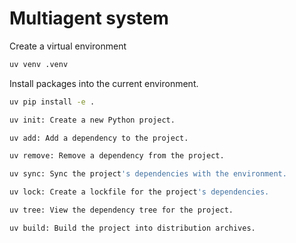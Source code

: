 # Multiagent system 



Create a virtual environment
```bash
uv venv .venv 
```

Install packages into the current environment.
```bash
uv pip install -e .
```

```bash
uv init: Create a new Python project.
```

```bash
uv add: Add a dependency to the project.
```

```bash
uv remove: Remove a dependency from the project.
```

```bash
uv sync: Sync the project's dependencies with the environment.
```

```bash
uv lock: Create a lockfile for the project's dependencies.
```


```bash
uv tree: View the dependency tree for the project.
```

```bash
uv build: Build the project into distribution archives.
```

